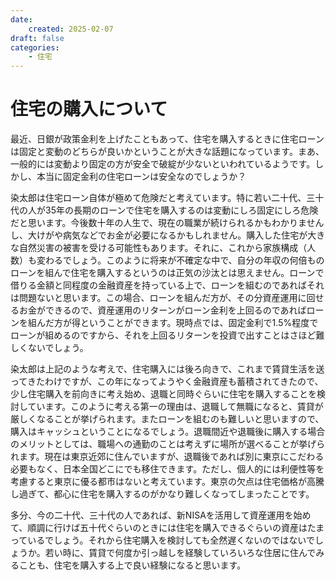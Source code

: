 ```yaml
---
date:
    created: 2025-02-07
draft: false
categories:
    - 住宅
---
```


# 住宅の購入について

最近、日銀が政策金利を上げたこともあって、住宅を購入するときに住宅ローンは固定と変動のどちらが良いかということが大きな話題になっています。まあ、一般的には変動より固定の方が安全で破綻が少ないといわれているようです。しかし、本当に固定金利の住宅ローンは安全なのでしょうか？
<!-- more -->
染太郎は住宅ローン自体が極めて危険だと考えています。特に若い二十代、三十代の人が35年の長期のローンで住宅を購入するのは変動にしろ固定にしろ危険だと思います。今後数十年の人生で、現在の職業が続けられるかもわかりませんし、大けがや病気などでお金が必要になるかもしれません。購入した住宅が大きな自然災害の被害を受ける可能性もあります。それに、これから家族構成（人数）も変わるでしょう。このように将来が不確定な中で、自分の年収の何倍ものローンを組んで住宅を購入するというのは正気の沙汰とは思えません。ローンで借りる金額と同程度の金融資産を持っている上で、ローンを組むのであればそれは問題ないと思います。この場合、ローンを組んだ方が、その分資産運用に回せるお金ができるので、資産運用のリターンがローン金利を上回るのであればローンを組んだ方が得ということができます。現時点では、固定金利で1.5%程度でローンが組めるのですから、それを上回るリターンを投資で出すことはさほど難しくないでしょう。

染太郎は上記のような考えで、住宅購入には後ろ向きで、これまで賃貸生活を送ってきたわけですが、この年になってようやく金融資産も蓄積されてきたので、少し住宅購入を前向きに考え始め、退職と同時ぐらいに住宅を購入することを検討しています。このように考える第一の理由は、退職して無職になると、賃貸が厳しくなることが挙げられます。またローンを組むのも難しいと思いますので、購入はキャッシュということになるでしょう。退職間近や退職後に購入する場合のメリットとしては、職場への通勤のことは考えずに場所が選べることが挙げられます。現在は東京近郊に住んでいますが、退職後であれば別に東京にこだわる必要もなく、日本全国どこにでも移住できます。ただし、個人的には利便性等を考慮すると東京に優る都市はないと考えています。東京の欠点は住宅価格が高騰し過ぎて、都心に住宅を購入するのがかなり難しくなってしまったことです。

多分、今の二十代、三十代の人であれば、新NISAを活用して資産運用を始めて、順調に行けば五十代ぐらいのときには住宅を購入できるぐらいの資産はたまっているでしょう。それから住宅購入を検討しても全然遅くないのではないでしょうか。若い時に、賃貸で何度か引っ越しを経験していろいろな住居に住んでみることも、住宅を購入する上で良い経験になると思います。

